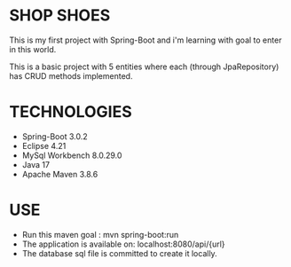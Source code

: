 # SHOP SHOES

This is my first project with Spring-Boot and i'm learning with goal to enter in this world.

This is a basic project with 5 entities where each (through JpaRepository) has CRUD methods implemented.

# TECHNOLOGIES

- Spring-Boot 3.0.2
- Eclipse 4.21
- MySql Workbench 8.0.29.0
- Java 17
- Apache Maven 3.8.6

# USE

- Run this maven goal : mvn spring-boot:run
- The application is available on: localhost:8080/api/{url}
- The database sql file is committed to create it locally.


